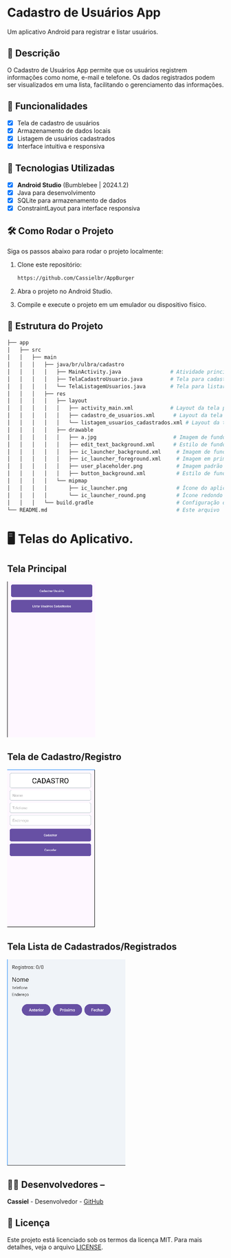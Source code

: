 # Cadastro de Usuários App

 Um aplicativo Android para registrar e listar usuários.

## 📱 Descrição
O Cadastro de Usuários App permite que os usuários registrem informações como nome, e-mail e telefone. Os dados registrados podem ser visualizados em uma lista, facilitando o gerenciamento das informações.

## 🔧 Funcionalidades

- [x] Tela de cadastro de usuários
- [x] Armazenamento de dados locais
- [x] Listagem de usuários cadastrados
- [x] Interface intuitiva e responsiva
   
## 🚀 Tecnologias Utilizadas

- [x] **Android Studio** (Bumblebee | 2024.1.2)
- [x] Java para desenvolvimento
- [x] SQLite para armazenamento de dados
- [x] ConstraintLayout para interface responsiva

## 🛠️ Como Rodar o Projeto

Siga os passos abaixo para rodar o projeto localmente:

1. Clone este repositório:
   
    ```bash
    https://github.com/Cassielbr/AppBurger
    ```
    
2. Abra o projeto no Android Studio.

3. Compile e execute o projeto em um emulador ou dispositivo físico.

## 📂 Estrutura do Projeto

```bash
├── app
│   ├── src
│   │   ├── main
│   │   │   ├── java/br/ulbra/cadastro
│   │   │   │   ├── MainActivity.java                # Atividade principal
│   │   │   │   ├── TelaCadastroUsuario.java         # Tela para cadastro de usuários
│   │   │   │   └── TelaListagemUsuarios.java        # Tela para listar usuários
│   │   │   ├── res
│   │   │   │   ├── layout
│   │   │   │   │   ├── activity_main.xml            # Layout da tela principal
│   │   │   │   │   ├── cadastro_de_usuarios.xml      # Layout da tela de cadastro
│   │   │   │   │   └── listagem_usuarios_cadastrados.xml # Layout da tela de listagem
│   │   │   │   ├── drawable
│   │   │   │   │   ├── a.jpg                         # Imagem de fundo do aplicativo
│   │   │   │   │   ├── edit_text_background.xml      # Estilo de fundo para EditText
│   │   │   │   │   ├── ic_launcher_background.xml     # Imagem de fundo do ícone do aplicativo
│   │   │   │   │   ├── ic_launcher_foreground.xml     # Imagem em primeiro plano do ícone
│   │   │   │   │   ├── user_placeholder.png           # Imagem padrão para usuários sem foto
│   │   │   │   │   ├── button_background.xml          # Estilo de fundo para botões
│   │   │   │   └── mipmap
│   │   │   │       ├── ic_launcher.png                # Ícone do aplicativo (launcher)
│   │   │   │       └── ic_launcher_round.png          # Ícone redondo do aplicativo
│   │   │   └── build.gradle                           # Configuração do Gradle
└── README.md                                          # Este arquivo
```


 # 🖥️ Telas do Aplicativo. 
 
## Tela Principal
![image](https://github.com/Cassielbr/Cadastro/blob/master/assets/activity_main.png)

## Tela de Cadastro/Registro
![image](https://github.com/Cassielbr/Cadastro/blob/master/assets/cadastro.png)

## Tela Lista de Cadastrados/Registrados
![image](https://github.com/Cassielbr/Cadastro/blob/master/assets/Lista.png)




 

## 👨‍💻 Desenvolvedores – 
**Cassiel** - Desenvolvedor - [GitHub](https://github.com/Cassielbr)

## 📄 Licença 
Este projeto está licenciado sob os termos da licença MIT. Para mais detalhes, veja o arquivo [LICENSE](https://github.com/Cassielbr/Cadastro/blob/master/LICENSE).
